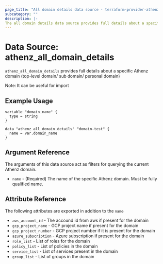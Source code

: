 ```yaml
---
page_title: "All domain details data source - terraform-provider-athenz"
subcategory: ""
description: |-
The all domain details data source provides full details about a specific Athenz domain.
---
```


# Data Source: athenz_all_domain_details

`athenz_all_domain_details` provides full details about a specific Athenz domain (top-level domain/ sub domain/ personal domain)

Note: It can be useful for import  

## Example Usage

```hcl
variable "domain_name" {
  type = string
}

data "athenz_all_domain_details" "domain-test" {
  name = var.domain_name
}
```

## Argument Reference

The arguments of this data source act as filters for querying the current Athenz domain.

- `name` - (Required) The name of the specific Athenz domain. Must be fully qualified name.

## Attribute Reference

The following attributes are exported in addition to the `name`

- `aws_account_id` - The accound id from aws if present for the domain
- `gcp_project_name` - GCP project name if present for the domain
- `gcp_project_number` - GCP project number if it is present for the domain
- `azure_subscription` - Azure subscription if present for the domain
- `role_list` - List of roles for the domain
- `policy_list` - List of policies in the domain
- `service_list` - List of services present in the domain
- `group_list` - List of groups in the domain
